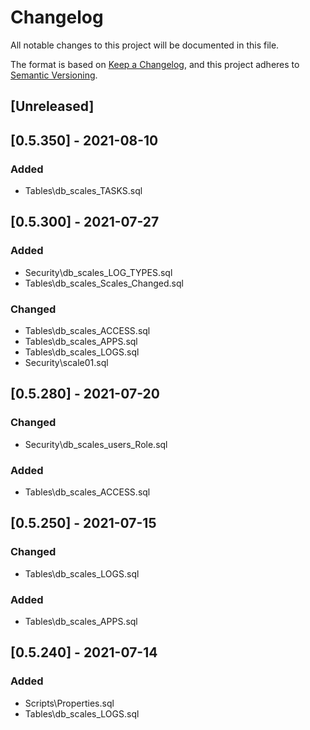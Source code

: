 ﻿# Changelog
All notable changes to this project will be documented in this file.

The format is based on [Keep a Changelog](https://keepachangelog.com/en/1.0.0/),
and this project adheres to [Semantic Versioning](https://semver.org/spec/v2.0.0.html).

## [Unreleased]

## [0.5.350] - 2021-08-10
### Added
- Tables\db_scales_TASKS.sql

## [0.5.300] - 2021-07-27
### Added
- Security\db_scales_LOG_TYPES.sql
- Tables\db_scales_Scales_Changed.sql
### Changed
- Tables\db_scales_ACCESS.sql
- Tables\db_scales_APPS.sql
- Tables\db_scales_LOGS.sql
- Security\scale01.sql

## [0.5.280] - 2021-07-20
### Changed
- Security\db_scales_users_Role.sql
### Added
- Tables\db_scales_ACCESS.sql

## [0.5.250] - 2021-07-15
### Changed
- Tables\db_scales_LOGS.sql
### Added
- Tables\db_scales_APPS.sql

## [0.5.240] - 2021-07-14
### Added
- Scripts\Properties.sql
- Tables\db_scales_LOGS.sql
